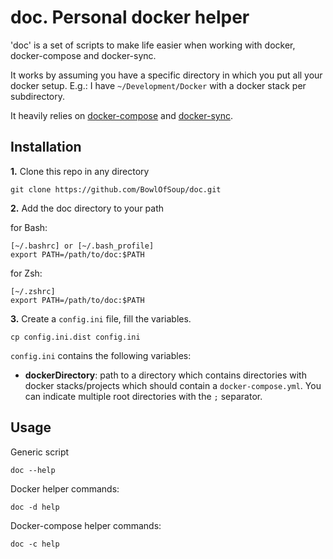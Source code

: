 doc. Personal docker helper
===

'doc' is a set of scripts to make life easier when working with docker, docker-compose and docker-sync.

It works by assuming you have a specific directory in which you put all your docker setup. E.g.: I have `~/Development/Docker` with a docker stack per subdirectory.

It heavily relies on [docker-compose](https://docs.docker.com/compose/) and [docker-sync](https://docker-sync.readthedocs.io/en/latest/).

Installation
---
**1.** Clone this repo in any directory

    git clone https://github.com/BowlOfSoup/doc.git

**2.** Add the doc directory to your path

for Bash:

    [~/.bashrc] or [~/.bash_profile]
    export PATH=/path/to/doc:$PATH

for Zsh:

    [~/.zshrc]
    export PATH=/path/to/doc:$PATH

**3.** Create a `config.ini` file, fill the variables.


    cp config.ini.dist config.ini

`config.ini` contains the following variables:
- **dockerDirectory**: path to a directory which contains directories with docker stacks/projects which should contain a `docker-compose.yml`.
You can indicate multiple root directories with the `;` separator.

Usage
---

Generic script

    doc --help

Docker helper commands:

    doc -d help

Docker-compose helper commands:

    doc -c help